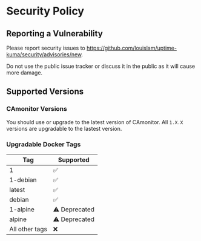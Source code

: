 # Security Policy

## Reporting a Vulnerability

Please report security issues to https://github.com/louislam/uptime-kuma/security/advisories/new.

Do not use the public issue tracker or discuss it in the public as it will cause more damage.

## Supported Versions

### CAmonitor Versions

You should use or upgrade to the latest version of CAmonitor. All `1.X.X` versions are upgradable to the lastest version.

### Upgradable Docker Tags

| Tag | Supported          |
| ------- | ------------------ |
| 1 | :white_check_mark: |
| 1-debian | :white_check_mark: |
| latest | :white_check_mark: |
| debian | :white_check_mark: |
| 1-alpine | ⚠️ Deprecated |
| alpine | ⚠️ Deprecated |
| All other tags  | ❌ |
